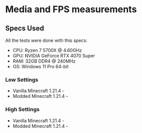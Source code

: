# Media and FPS measurements

## Specs Used

All the tests were done with this specs:

- CPU: Ryzen 7 5700X @ 4.60GHz
- GPU: NVIDIA GeForce RTX 4070 Super
- RAM: 32GB DDR4 @ 240MHz
- OS: Windows 11 Pro 64-bit


### Low Settings

- Vanilla Minecraft 1.21.4 - 
- Modded Minecraft 1.21.4 - 


### High Settings

- Vanilla Minecraft 1.21.4 - 
- Modded Minecraft 1.21.4 - 




